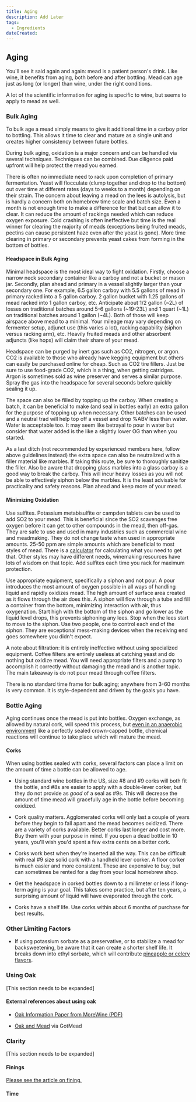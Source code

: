 ```yaml
---
title: Aging
description: Add Later
tags:
  - Ingredients 
dateCreated:
---
```


## Aging

You'll see it said again and again: mead is a patient person's drink. Like wine, it benefits from aging, both before and after bottling. Mead can age just as long (or longer) than wine, under the right conditions.

A lot of the scientific information for aging is specific to wine, but seems to apply to mead as well.

### Bulk Aging

To bulk age a mead simply means to give it additional time in a carboy prior to bottling. This allows it time to clear and mature as a single unit and creates higher consistency between future bottles.

During bulk aging, oxidation is a major concern and can be handled via several techniques.  Techniques can be combined.  Due diligence paid upfront will help protect the mead you earned.

There is often no immediate need to rack upon completion of primary fermentation.  Yeast will flocculate (clump together and drop to the bottom) out over time at different rates (days to weeks to a month) depending on their strain.  The concern about leaving a mead on the lees is autolysis, but is hardly a concern both on homebrew time scale and batch size.  Even a month is not enough time to make a difference for that but can allow it to clear.  It can reduce the amount of rackings needed which can reduce oxygen exposure.  Cold crashing is often ineffective but time is the real winner for clearing the majority of meads (exceptions being fruited meads, pectins can cause persistent haze even after the yeast is gone).  More time clearing in primary or secondary prevents yeast cakes from forming in the bottom of bottles.

#### Headspace in Bulk Aging

Minimal headspace is the most ideal way to fight oxidation.  Firstly, choose a narrow neck secondary container like a carboy and not a bucket or mason jar.  Secondly, plan ahead and primary in a vessel slightly larger than your secondary one.  For example, 6.5 gallon carboy with 5.5 gallons of mead in primary racked into a 5 gallon carboy.  2 gallon bucket with 1.25 gallons of mead racked into 1 gallon carboy, etc.  Anticipate about 1/2 gallon (~2L) of losses on traditional batches around 5-6 gallons (~19-23L) and 1 quart (~1L) on traditional batches around 1 gallon (~4L).  Both of those will keep airspace above mead to a minimal.  Your mileage may vary depending on fermenter setup, adjunct use (this varies a lot), racking capability (siphon versus racking arm), etc.  Heavily fruited meads and other absorbent adjuncts (like hops) will claim their share of your mead.

Headspace can be purged by inert gas such as CO2, nitrogen, or argon.  CO2 is available to those who already have kegging equipment but others can easily be purchased online for cheap.  Such as CO2 tire fillers.  Just be sure to use food-grade CO2, which is a thing, when getting catridges.  Argon is sometimes sold as wine preserver and serves a similar purpose.  Spray the gas into the headspace for several seconds before quickly sealing it up.

The space can also be filled by topping up the carboy. When creating a batch, it can be beneficial to make (and seal in bottles early) an extra gallon for the purpose of topping up when necessary.  Other batches can be used and a neutral trad will help top off a vessel and drop %ABV less than water.  Water is acceptable too.  It may seem like betrayal to pour in water but consider that water added is the like a slightly lower OG than when you started.

As a last ditch (not recommended by experienced members here, follow above guidelines instead) the extra space can also be neutralized with a filler material like marbles. If taking this route, be sure to thoroughly sanitize the filler. Also be aware that dropping glass marbles into a glass carboy is a good way to break the carboy.  This will incur heavy losses as you will not be able to effectively siphon below the marbles.  It is the least advisable for practicality and safety reasons.  Plan ahead and keep more of your mead.

#### Minimizing Oxidation

Use sulfites.  Potassium metabisulfite or campden tablets can be used to add SO2 to your mead.  This is beneficial since the SO2 scavenges free oxygen before it can get to other compounds in the mead, then off-gas.  They are safe to use and used in many industries such as commercial wine and meadmaking.  They do not change taste when used in appropriate amounts.  25-50 ppm are simple amounts which are beneficial to most styles of mead.  There is a [calculator](https://winemakermag.com/resource/1301-sulfite-calculator) for calculating what you need to get that.  Other styles may have different needs, winemaking resources have lots of wisdom on that topic.  Add sulfites each time you rack for maximum protection.

Use appropriate equipment, specifically a siphon and not pour.  A pour introduces the most amount of oxygen possible in all ways of handling liquid and rapidly oxidizes mead.  The high amount of surface area created as it flows through the air does this.  A siphon will flow through a tube and fill a container from the bottom, minimizing interaction with air, thus oxygenation.  Start high with the bottom of the siphon and go lower as the liquid level drops, this prevents siphoning any lees.  Stop when the lees start to move to the siphon.  Use two people, one to control each end of the siphon.  They are exceptional mess-making devices when the receiving end goes somewhere you didn't expect.

A note about filtration: it is entirely ineffective without using specialized equipment.  Coffee filters are entirely useless at catching yeast and do nothing but oxidize mead.  You will need appropriate filters and a pump to accomplish it correctly without damaging the mead and is another topic.  The main takeaway is do not pour mead through coffee filters.

There is no standard time frame for bulk aging; anywhere from 3-60 months is very common.  It is style-dependent and driven by the goals you have.

### Bottle Aging

Aging continues once the mead is put into bottles. Oxygen exchange, as allowed by natural cork, will speed this process, but [even in an anaerobic environment](http://www.jancisrobinson.com/articles/study-proves-oxygen-not-necessary-for-wine-ageing) like a perfectly sealed crown-capped bottle, chemical reactions will continue to take place which will mature the mead.

#### Corks

When using bottles sealed with corks, several factors can place a limit on the amount of time a bottle can be allowed to age. 

* Using standard wine bottles in the US, size #8 and #9 corks will both fit the bottle, and #8s are easier to apply with a double-lever corker, but they do not provide as *good* of a seal as #9s. This will decrease the amount of time mead will gracefully age in the bottle before becoming oxidized.

* Cork quality matters. Agglomerated corks will only last a couple of years before they begin to fall apart and the mead becomes oxidized. There are a variety of corks available. Better corks last longer and cost more. Buy them with your purpose in mind. If you open a dead bottle in 10 years, you'll wish you'd spent a few extra cents on a better cork.

* Corks work best when they're inserted all the way. This can be difficult with real #9 size solid cork with a handheld lever corker. A floor corker is much easier and more consistent. These are expensive to buy, but can sometimes be rented for a day from your local homebrew shop.

* Get the headspace in corked bottles down to a millimeter or less if long-term aging is your goal. This takes some practice, but after ten years, a surprising amount of liquid will have evaporated through the cork.

* Corks have a shelf life. Use corks within about 6 months of purchase for best results.

### Other Limiting Factors

* If using potassium sorbate as a preservative, or to stabilize a mead for backsweetening, be aware that it can create a shorter shelf life. It breaks down into ethyl sorbate, which will contribute [pineapple or celery flavors](http://winemakersacademy.com/potassium-sorbate-wine-making/).

### Using Oak

[This section needs to be expanded]

#### External references about using oak

*  [Oak Information Paper from MoreWine (PDF)](https://morewinemaking.com/web_files/intranet.morebeer.com/files/oakinfopaper09.pdf)

* [Oak and Mead](https://gotmead.com/blog/articles/effects-of-oak-on-mead/) via GotMead

### Clarity

[This section needs to be expanded]

#### Finings

[Please see the article on fining.](/process/fining)

#### Time